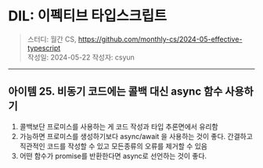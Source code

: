 # DIL: 이펙티브 타입스크립트

> 스터디: 월간 CS, https://github.com/monthly-cs/2024-05-effective-typescript  
> 작성일: 2024-05-22
> 작성자: csyun

---

## 아이템 25. 비동기 코드에는 콜백 대신 async 함수 사용하기

1. 콜백보단 프로미스를 사용하는 게 코드 작성과 타입 추론면에서 유리함
2. 가능하면 프로미스를 생성하기보다 async/await 을 사용하는 것이 좋다. 간결하고 직관적인 코드를 작성할 수 있고 모든종류의 오류를 제거할 수 있음
3. 어떤 함수가 promise를 반환한다면 async로 선언하는 것이 좋다.